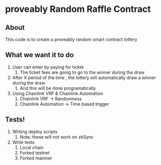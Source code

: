 # proveably Random Raffle Contract

## About

This code is to create a proveably random smart contract lottery

## What we want it to do 

1. User can enter by paying for ticket
   1. The ticket fees are going to go to the winner during the draw 
2. After X period of the time , the lottery will automatically draw a winner during the draw 
    1. And this will be done programatically
3. Using Chainlink VRF & Chainlink Automation
    1. Chainlink VRF -> Randomness
    2. Chainlink Automation -> Time based trigger

## Tests!

1. Writing deploy scripts
   1. Note, these will not work on zkSync
2. Write tests
   1. Local chain
   2. Forked testnet 
   3. Forked mainnet
